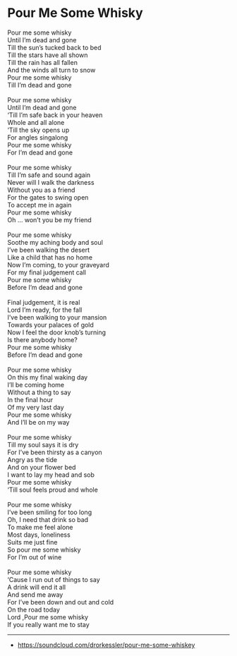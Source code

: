 # Pour Me Some Whisky

Pour me some whisky\
Until I’m dead and gone\
Till the sun’s tucked back to bed\
Till the stars have all shown\
Till the rain has all fallen\
And the winds all turn to snow\
Pour me some whisky\
Till I’m dead and gone\
\
Pour me some whisky\
Until I’m dead and gone\
‘Till I’m safe back in your heaven\
Whole and all alone\
‘Till the sky opens up\
For angles singalong\
Pour me some whisky\
For I’m dead and gone\
\
Pour me some whisky\
Till I’m safe and sound again\
Never will I walk the darkness \
Without you as a friend\
For the gates to swing open\
To accept me in again\
Pour me some whisky\
Oh … won’t you be my friend\
\
Pour me some whisky\
Soothe my aching body and soul\
I’ve been walking the desert\
Like a child that has no home\
Now I’m coming, to your graveyard\
For my final judgement call\
Pour me some whisky\
Before I’m dead and gone\
\
Final judgement, it is real\
Lord I’m ready, for the fall\
I’ve been walking to your mansion\
Towards your palaces of gold\
Now I feel the door knob’s turning\
Is there anybody home?\
Pour me some whisky\
Before I’m dead and gone\
\
Pour me some whisky\
On this my final waking day\
I’ll be coming home\
Without a thing to say\
In the final hour\
Of my very last day\
Pour me some whisky\
And I’ll be on my way\
\
Pour me some whisky\
Till my soul says it is dry\
For I’ve been thirsty as a canyon\
Angry as the tide\
And on your flower bed\
I want to lay my head and sob\
Pour me some whisky\
‘Till soul feels proud and whole\
\
Pour me some whisky\
I’ve been smiling for too long\
Oh, I need that drink so bad\
To make me feel alone\
Most days, loneliness \
Suits me just fine\
So pour me some whisky\
For I’m out of wine\
\
Pour me some whisky\
‘Cause I run out of things to say\
A drink will end it all\
And send me away\
For I’ve been down and out and cold\
On the road today\
Lord ,Pour me some whisky\
If you really want me to stay

---
- https://soundcloud.com/drorkessler/pour-me-some-whiskey
